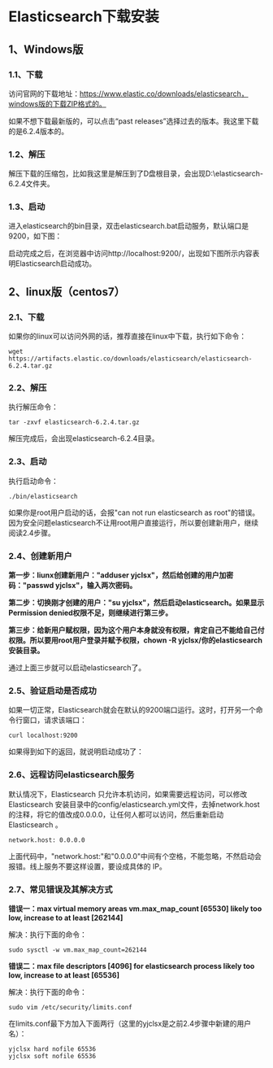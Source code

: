 # Elasticsearch下载安装

## 1、Windows版

### 1.1、下载

访问官网的下载地址：https://www.elastic.co/downloads/elasticsearch，windows版的下载ZIP格式的。

如果不想下载最新版的，可以点击“past releases”选择过去的版本。我这里下载的是6.2.4版本的。

### 1.2、解压

解压下载的压缩包，比如我这里是解压到了D盘根目录，会出现D:\elasticsearch-6.2.4文件夹。

### 1.3、启动

进入elasticsearch的bin目录，双击elasticsearch.bat启动服务，默认端口是9200，如下图：



启动完成之后，在浏览器中访问http://localhost:9200/，出现如下图所示内容表明Elasticsearch启动成功。



## 2、linux版（centos7）

### 2.1、下载

如果你的linux可以访问外网的话，推荐直接在linux中下载，执行如下命令：

```
wget https://artifacts.elastic.co/downloads/elasticsearch/elasticsearch-6.2.4.tar.gz
```



### 2.2、解压

执行解压命令：

```
tar -zxvf elasticsearch-6.2.4.tar.gz
```

解压完成后，会出现elasticsearch-6.2.4目录。

### 2.3、启动

执行启动命令：

```
./bin/elasticsearch
```


如果你是root用户启动的话，会报"can not run elasticsearch as root"的错误。因为安全问题elasticsearch不让用root用户直接运行，所以要创建新用户，继续阅读2.4步骤。

### 2.4、创建新用户

**第一步：liunx创建新用户："adduser yjclsx"，然后给创建的用户加密码："passwd yjclsx"，输入两次密码。**

**第二步：切换刚才创建的用户："su yjclsx"，然后启动elasticsearch。如果显示Permission denied权限不足，则继续进行第三步。**

**第三步：给新用户赋权限，因为这个用户本身就没有权限，肯定自己不能给自己付权限。所以要用root用户登录并赋予权限，chown -R yjclsx/你的elasticsearch安装目录。**

通过上面三步就可以启动elasticsearch了。

### 2.5、验证启动是否成功

如果一切正常，Elasticsearch就会在默认的9200端口运行。这时，打开另一个命令行窗口，请求该端口：

```
curl localhost:9200
```


如果得到如下的返回，就说明启动成功了：



### 2.6、远程访问elasticsearch服务

默认情况下，Elasticsearch 只允许本机访问，如果需要远程访问，可以修改 Elasticsearch 安装目录中的config/elasticsearch.yml文件，去掉network.host的注释，将它的值改成0.0.0.0，让任何人都可以访问，然后重新启动 Elasticsearch 。

```
network.host: 0.0.0.0
```


上面代码中，"network.host:"和"0.0.0.0"中间有个空格，不能忽略，不然启动会报错。线上服务不要这样设置，要设成具体的 IP。

### 2.7、常见错误及其解决方式

**错误一：max virtual memory areas vm.max_map_count [65530] likely too low, increase to at least [262144]**

解决：执行下面的命令：

```
sudo sysctl -w vm.max_map_count=262144
```


**错误二：max file descriptors [4096] for elasticsearch process likely too low, increase to at least [65536]**

解决：执行下面的命令：

```
sudo vim /etc/security/limits.conf
```


在limits.conf最下方加入下面两行（这里的yjclsx是之前2.4步骤中新建的用户名）：

```
yjclsx hard nofile 65536
yjclsx soft nofile 65536
```

